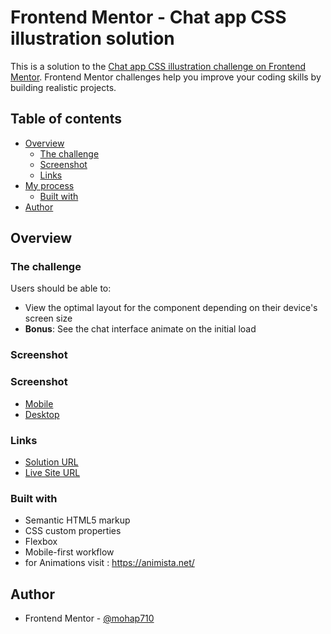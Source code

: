 # Frontend Mentor - Chat app CSS illustration solution

This is a solution to the [Chat app CSS illustration challenge on Frontend Mentor](https://www.frontendmentor.io/challenges/chat-app-css-illustration-O5auMkFqY). Frontend Mentor challenges help you improve your coding skills by building realistic projects.

## Table of contents

- [Overview](#overview)
  - [The challenge](#the-challenge)
  - [Screenshot](#screenshot)
  - [Links](#links)
- [My process](#my-process)
  - [Built with](#built-with)
- [Author](#author)

## Overview

### The challenge

Users should be able to:

- View the optimal layout for the component depending on their device's screen size
- **Bonus**: See the chat interface animate on the initial load

### Screenshot

### Screenshot

- [Mobile](./screenshots/mobile.png)
- [Desktop](./screenshots/desktop.png)

### Links

- [Solution URL](https://github.com/mohap710/chat-app-css-illustration)
- [Live Site URL](https://mohap710.github.io/chat-app-css-illustration)

### Built with

- Semantic HTML5 markup
- CSS custom properties
- Flexbox
- Mobile-first workflow
- for Animations visit : https://animista.net/

## Author

- Frontend Mentor - [@mohap710](https://www.frontendmentor.io/profile/mohap710)
